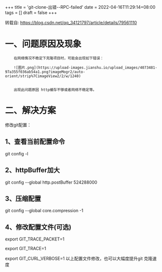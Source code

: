 +++
title = 'git-clone-出错--RPC-failed'
date = 2022-04-16T11:29:14+08:00
tags = []
draft = false
+++

转载自: https://blog.csdn.net/qq_34121797/article/details/79561110


# 一、问题原因及现象

        在网络情况不稳定下克隆项目时，可能会出现如下错误：

        ![图片.png](https://upload-images.jianshu.io/upload_images/4073481-97a355f036ab54a1.png?imageMogr2/auto-orient/strip%7CimageView2/2/w/1240)


        出现此问题原因 http缓存不够或者网络不稳定等。
# 二、解决方案

 修改git配置：

 ## 1、查看当前配置命令

  git config -l

## 2、httpBuffer加大    

git config --global http.postBuffer 524288000

## 3、压缩配置

git config --global core.compression -1    

## 4、修改配置文件(可选)

export GIT_TRACE_PACKET=1

export GIT_TRACE=1

export GIT_CURL_VERBOSE=1
以上配置文件修改，也可以大幅度提升git 克隆速度
